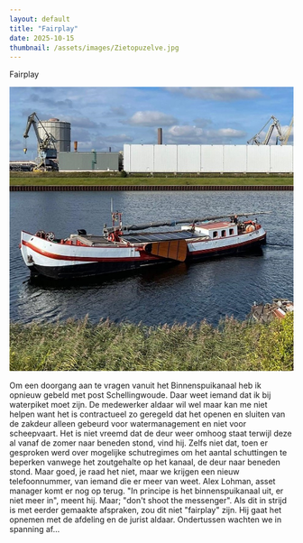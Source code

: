 ```yaml
---
layout: default
title: "Fairplay"
date: 2025-10-15
thumbnail: /assets/images/Zietopuzelve.jpg
---
```


Fairplay

![Alt-tekst](https://github.com/Klikblitser/VBBSKW/blob/main/assets/images/Zietopuzelve.jpg?raw=true)

Om een doorgang aan te vragen vanuit het Binnenspuikanaal heb ik opnieuw gebeld met post Schellingwoude. Daar weet iemand dat ik bij waterpiket moet zijn. De medewerker aldaar wil wel maar kan me niet helpen want het is contractueel zo geregeld dat het openen en sluiten van de zakdeur alleen gebeurd voor watermanagement en niet voor scheepvaart. Het is niet vreemd dat de deur weer omhoog staat terwijl deze al vanaf de zomer naar beneden stond, vind hij. Zelfs niet dat, toen er gesproken werd over mogelijke schutregimes om het aantal schuttingen te beperken vanwege het zoutgehalte op het kanaal, de deur naar beneden stond. Maar goed, je raad het niet, maar we krijgen een nieuw telefoonnummer, van iemand die er meer van weet. Alex Lohman, asset manager komt er nog op terug. "In principe is het binnenspuikanaal uit, er niet meer in", meent hij. Maar; "don't shoot the messenger". Als dit in strijd is met eerder gemaakte afspraken, zou dit niet "fairplay" zijn. Hij gaat het opnemen met de afdeling en de jurist aldaar. Ondertussen wachten we in spanning af...
